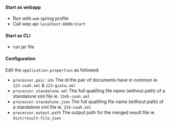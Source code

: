 #### Start as webapp
* Run with `web` spring profile
* Call wep api `localhost:8080/start`

#### Start as CLI
*  run jar file

#### Configuration

Edit the `application.properties` as followed:

* `processor.pair.ids` The id the pair of documents have in common ie. `123-coah.xml` & `123-giata.xml`
* `processor.standalone.xml` The full qualifing file name (without path) of a standalone xml file ie. `1345-coah.xml`
* `processor.standalone.json` The full qualifing file name (without path) of a standalone xml file ie. `234-coah.xml`
* `processor.output.path` The output path for the merged result file ie. `dist/result-file.json`


